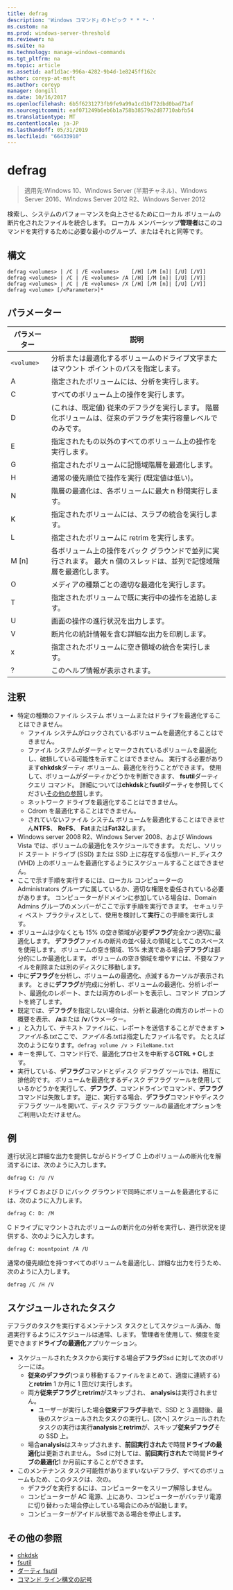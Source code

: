 ```yaml
---
title: defrag
description: 'Windows コマンド」のトピック * * *- '
ms.custom: na
ms.prod: windows-server-threshold
ms.reviewer: na
ms.suite: na
ms.technology: manage-windows-commands
ms.tgt_pltfrm: na
ms.topic: article
ms.assetid: aaf1d1ac-996a-4282-9b4d-1e8245ff162c
author: coreyp-at-msft
ms.author: coreyp
manager: dongill
ms.date: 10/16/2017
ms.openlocfilehash: 6b5f6231273fb9fe9a99a1cd1bf72dbd0bad71af
ms.sourcegitcommit: eaf071249b6eb6b1a758b38579a2d87710abfb54
ms.translationtype: MT
ms.contentlocale: ja-JP
ms.lasthandoff: 05/31/2019
ms.locfileid: "66433910"
---
```

# <a name="defrag"></a>defrag

>適用先:Windows 10、Windows Server (半期チャネル)、Windows Server 2016、Windows Server 2012 R2、Windows Server 2012

検索し、システムのパフォーマンスを向上させるためにローカル ボリュームの断片化されたファイルを統合します。
ローカル メンバーシップ**管理者**はこのコマンドを実行するために必要な最小のグループ、またはそれと同等です。

## <a name="syntax"></a>構文
```
defrag <volumes> | /C | /E <volumes>    [/H] [/M [n]| [/U] [/V]]
defrag <volumes> | /C | /E <volumes> /A [/H] [/M [n]| [/U] [/V]]
defrag <volumes> | /C | /E <volumes> /X [/H] [/M [n]| [/U] [/V]]
defrag <volume> [/<Parameter>]*
```
## <a name="parameters"></a>パラメーター

|パラメーター|説明|
|-------|--------|
|`<volume>`|分析または最適化するボリュームのドライブ文字またはマウント ポイントのパスを指定します。|
|A|指定されたボリュームには、分析を実行します。|
|C|すべてのボリューム上の操作を実行します。|
|D|(これは、既定値) 従来のデフラグを実行します。 階層化ボリュームは、従来のデフラグを実行容量レベルでのみです。|
|E|指定されたもの以外のすべてのボリューム上の操作を実行します。|
|G|指定されたボリュームに記憶域階層を最適化します。|
|H|通常の優先順位で操作を実行 (既定値は低い)。|
|N|階層の最適化は、各ボリュームに最大 n 秒間実行します。|
|K|指定されたボリュームには、スラブの統合を実行します。|
|L|指定されたボリュームに retrim を実行します。|
|M [n]|各ボリューム上の操作をバック グラウンドで並列に実行されます。 最大 n 個のスレッドは、並列で記憶域階層を最適化します。|
|O|メディアの種類ごとの適切な最適化を実行します。|
|T|指定されたボリュームで既に実行中の操作を追跡します。|
|U|画面の操作の進行状況を出力します。|
|V|断片化の統計情報を含む詳細な出力を印刷します。|
|x|指定されたボリュームに空き領域の統合を実行します。|
|?|このヘルプ情報が表示されます。|

## <a name="remarks"></a>注釈
- 特定の種類のファイル システム ボリュームまたはドライブを最適化することはできません。
  -   ファイル システムがロックされているボリュームを最適化することはできません。
  -   ファイル システムがダーティとマークされているボリュームを最適化し、破損している可能性を示すことはできません。 実行する必要があります**chkdsk**ダーティ ボリューム、最適化を行うことができます。 使用して、ボリュームがダーティかどうかを判断できます、 **fsutil**ダーティ クエリ コマンド。 詳細については**chkdsk**と**fsutil**ダーティを参照してください[その他の参照](defrag.md#BKMK_additionalRef)します。
  -   ネットワーク ドライブを最適化することはできません。
  -   Cdrom を最適化することはできません。
  -   されていないファイル システム ボリュームを最適化することはできません**NTFS**、 **ReFS**、 **Fat**または**Fat32**します。
- Windows server 2008 R2、Windows Server 2008、および Windows Vista では、ボリュームの最適化をスケジュールできます。 ただし、ソリッド ステート ドライブ (SSD) または SSD 上に存在する仮想ハード_ディスク (VHD) 上のボリュームを最適化するようにスケジュールすることはできません。
- ここで示す手順を実行するには、ローカル コンピューターの Administrators グループに属しているか、適切な権限を委任されている必要があります。 コンピューターがドメインに参加している場合は、Domain Admins グループのメンバーがここで示す手順を実行できます。 セキュリティ ベスト プラクティスとして、使用を検討して**実行**この手順を実行します。
- ボリュームは少なくとも 15% の空き領域が必要**デフラグ**完全かつ適切に最適化します。 **デフラグ**ファイルの断片の並べ替えの領域としてこのスペースを使用します。 ボリュームの空き領域、15% 未満である場合**デフラグ**は部分的にしか最適化します。 ボリュームの空き領域を増やすには、不要なファイルを削除または別のディスクに移動します。
- 中に**デフラグ**を分析し、ボリュームの最適化、点滅するカーソルが表示されます。 ときに**デフラグ**が完成に分析し、ボリュームの最適化、分析レポート、最適化のレポート、または両方のレポートを表示し、コマンド プロンプトを終了します。
- 既定では、**デフラグ**を指定しない場合は、分析と最適化の両方のレポートの概要を表示、 **/a**または **/v**パラメーター。
- 」と入力して、テキスト ファイルに、レポートを送信することができます **>** <em>ファイル名.txt</em>ここで、*ファイル名.txt*は指定したファイル名です。 たとえば次のようになります。`defrag volume /v > FileName.txt`
- キーを押して、コマンド行で、最適化プロセスを中断する**CTRL + C**します。
- 実行している、**デフラグ**コマンドとディスク デフラグ ツールでは、相互に排他的です。 ボリュームを最適化するディスク デフラグ ツールを使用しているかどうかを実行して、**デフラグ**、コマンドラインでコマンド、**デフラグ**コマンドは失敗します。 逆に、実行する場合、**デフラグ**コマンドやディスク デフラグ ツールを開いて、ディスク デフラグ ツールの最適化オプションをご利用いただけません。

## <a name="BKMK_examples"></a>例
進行状況と詳細な出力を提供しながらドライブ C 上のボリュームの断片化を解消するには、次のように入力します。
```
defrag C: /U /V
```
ドライブ C および D にバック グラウンドで同時にボリュームを最適化するには、次のように入力します。
```
defrag C: D: /M
```
C ドライブにマウントされたボリュームの断片化の分析を実行し、進行状況を提供する、次のように入力します。
```
defrag C: mountpoint /A /U
```
通常の優先順位を持つすべてのボリュームを最適化し、詳細な出力を行うため、次のように入力します。
```
defrag /C /H /V
```

## <a name="BKMK_scheduledTask"></a>スケジュールされたタスク
デフラグのタスクを実行するメンテナンス タスクとしてスケジュール済み、毎週実行するようにスケジュールは通常、します。 管理者を使用して、頻度を変更できます**ドライブの最適化**アプリケーション。
- スケジュールされたタスクから実行する場合**デフラグ**Ssd に対して次のポリシーには。
   - **従来のデフラグ**(つまり移動するファイルをまとめて、適度に連続する) と**retrim** 1 か月に 1 回だけ実行します。
   - 両方**従来デフラグ**と**retrim**がスキップされ、 **analysis**は実行されません。
      - ユーザーが実行した場合**従来デフラグ**手動で、SSD と 3 週間後、最後のスケジュールされたタスクの実行し、[次へ] スケジュールされたタスクの実行は実行**analysis**と**retrim**が、スキップ**従来デフラグ**その SSD 上。
   - 場合**analysis**はスキップされます、**前回実行された**で時間**ドライブの最適化**は更新されません。  Ssd に対しては、**前回実行された**で時間**ドライブの最適化**1 か月前にすることができます。
- このメンテナンス タスク可能性がありますいないデフラグ、すべてのボリュームもため、このタスクは、次の。
   - デフラグを実行するには、コンピューターをスリープ解除しません。
   - コンピューターが AC 電源、上にあり、コンピューターがバッテリ電源に切り替わった場合停止している場合にのみが起動します。
   - コンピューターがアイドル状態である場合を停止します。

## <a name="BKMK_additionalRef"></a>その他の参照
-   [chkdsk](chkdsk.md)
-   [fsutil](fsutil.md)
-   [ダーティ fsutil](fsutil-dirty.md)
-   [コマンド ライン構文の記号](command-line-syntax-key.md)

